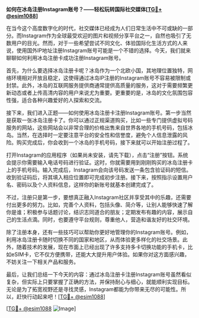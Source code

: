 **如何在冰岛注册Instagram账号？——轻松玩转国际社交媒体[[TG💪+ @esim1088](https://t.me/s/esim1088)]**

在当今这个高度数字化的时代，社交媒体已经成为人们日常生活中不可或缺的一部分。而Instagram作为全球最受欢迎的图片和视频分享平台之一，自然也吸引了无数用户的目光。然而，对于一些希望尝试不同文化、体验国际化生活方式的人来说，使用国外IP地址注册Instagram账号可能是一个不错的选择。今天，我们就来聊聊如何利用冰岛注册卡成功注册Instagram账号。

首先，为什么要选择冰岛注册卡呢？冰岛作为一个北欧小国，其地理位置独特，网络环境相对开放且稳定，这使得通过冰岛IP注册的Instagram账号不容易被限制或封禁。此外，冰岛的互联网服务提供商通常提供高质量的服务，这对于需要频繁更新动态或者上传高清内容的用户来说尤为重要。更重要的是，冰岛的文化氛围包容性强，适合各种兴趣爱好的人探索和交流。

接下来，我们进入正题——如何使用冰岛注册卡注册Instagram账号。第一步当然是获取一张冰岛注册卡了。你可以通过正规渠道购买，比如一些专门提供虚拟号码服务的网站，这些网站会以非常合理的价格出售来自世界各地的手机号码，包括冰岛。当然，在选择时一定要注意平台的安全性和信誉度，避免个人信息泄露的风险。购买完成后，你会收到一个冰岛的手机号码，接下来就可以开始注册过程了。

打开Instagram的应用程序（如果尚未安装，请先下载），点击“注册”按钮。系统会提示你需要输入电话号码进行验证。这时，你就需要用到刚刚购买的冰岛注册卡上的手机号码。输入完成后，Instagram会向该号码发送一条包含验证码的短信。收到验证码后，将其填入相应位置即可完成初步注册。接下来，按照指示设置用户名、密码以及个人资料信息，这样你的新账号就基本创建完成了。

不过，注册只是第一步，要想真正融入Instagram社区并享受其中的乐趣，还需要付出更多的努力。比如，完善个人资料，包括头像、简介等，让别人能够快速了解你是谁；积极参与话题讨论，结识志同道合的朋友；定期发布有趣的内容，展示自己的生活点滴。同时，也要遵守平台规则，尊重他人，营造和谐友好的社交环境。

除了注册本身，还有一些技巧可以帮助你更好地管理你的Instagram账号。例如，利用冰岛注册卡随时切换不同的国家和地区，从而体验更多样化的社交场景。此外，随着技术的发展，现在市面上已经出现了许多支持多卡切换功能的手机卡，比如eSIM卡，它不仅方便携带，还能大大提升用户体验。如果你对这方面感兴趣，不妨关注一下相关产品和服务。

最后，让我们总结一下今天的内容：通过冰岛注册卡注册Instagram账号虽然看似复杂，但实际上只要掌握了正确的方法，并保持耐心与细心，就能顺利实现目标。无论是为了拓宽视野还是寻找灵感，Instagram都能为你带来无尽的可能性。所以，赶快行动起来吧！[[TG💪+ @esim1088](https://t.me/s/esim1088)]

[[TG💪+ @esim1088](https://t.me/s/esim1088) ![Image](https://i.postimg.cc/4NQfJmqS/Snipaste-2025-05-13-00-14-12.png)]